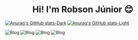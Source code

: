 <h1 align="center"> Hi! I'm Robson Júnior 😊 </h1> 

[![Anurag's GitHub stats-Dark](https://github-readme-stats.vercel.app/api?username=anuraghazra&show_icons=true&theme=dark#gh-dark-mode-only)](https://github.com/anuraghazra/github-readme-stats#gh-dark-mode-only)
[![Anurag's GitHub stats-Light](https://github-readme-stats.vercel.app/api?username=anuraghazra&show_icons=true&theme=default#gh-light-mode-only)](https://github.com/anuraghazra/github-readme-stats#gh-light-mode-only)

![Blog](https://img.shields.io/badge/C%2B%2B-00599C?style=for-the-badge&logo=c%2B%2B&logoColor=white) ![Blog](https://img.shields.io/badge/Python-14354C?style=for-the-badge&logo=python&logoColor=white)  ![Blog](https://img.shields.io/badge/C-00599C?style=for-the-badge&logo=c&logoColor=white)  ![Blog]( https://img.shields.io/badge/Ubuntu-E95420?style=for-the-badge&logo=ubuntu&logoColor=white )
